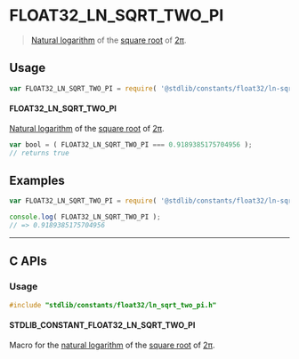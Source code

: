 <!--

@license Apache-2.0

Copyright (c) 2025 The Stdlib Authors.

Licensed under the Apache License, Version 2.0 (the "License");
you may not use this file except in compliance with the License.
You may obtain a copy of the License at

   http://www.apache.org/licenses/LICENSE-2.0

Unless required by applicable law or agreed to in writing, software
distributed under the License is distributed on an "AS IS" BASIS,
WITHOUT WARRANTIES OR CONDITIONS OF ANY KIND, either express or implied.
See the License for the specific language governing permissions and
limitations under the License.

-->

# FLOAT32_LN_SQRT_TWO_PI

> [Natural logarithm][@stdlib/math/base/special/lnf] of the [square root][@stdlib/math/base/special/sqrtf] of [2π][@stdlib/constants/float32/pi].

<section class="usage">

## Usage

```javascript
var FLOAT32_LN_SQRT_TWO_PI = require( '@stdlib/constants/float32/ln-sqrt-two-pi' );
```

#### FLOAT32_LN_SQRT_TWO_PI

[Natural logarithm][@stdlib/math/base/special/lnf] of the [square root][@stdlib/math/base/special/sqrtf] of [2π][@stdlib/constants/float32/pi].

```javascript
var bool = ( FLOAT32_LN_SQRT_TWO_PI === 0.9189385175704956 );
// returns true
```

</section>

<!-- /.usage -->

<section class="examples">

## Examples

<!-- TODO: better example -->

<!-- eslint no-undef: "error" -->

```javascript
var FLOAT32_LN_SQRT_TWO_PI = require( '@stdlib/constants/float32/ln-sqrt-two-pi' );

console.log( FLOAT32_LN_SQRT_TWO_PI );
// => 0.9189385175704956
```

</section>

<!-- /.examples -->

<!-- C interface documentation. -->

* * *

<section class="c">

## C APIs

<!-- Section to include introductory text. Make sure to keep an empty line after the intro `section` element and another before the `/section` close. -->

<section class="intro">

</section>

<!-- /.intro -->

<!-- C usage documentation. -->

<section class="usage">

### Usage

```c
#include "stdlib/constants/float32/ln_sqrt_two_pi.h"
```

#### STDLIB_CONSTANT_FLOAT32_LN_SQRT_TWO_PI

Macro for the [natural logarithm][@stdlib/math/base/special/lnf] of the [square root][@stdlib/math/base/special/sqrtf] of [2π][@stdlib/constants/float32/pi].

</section>

<!-- /.usage -->

<!-- C API usage notes. Make sure to keep an empty line after the `section` element and another before the `/section` close. -->

<section class="notes">

</section>

<!-- /.notes -->

<!-- C API usage examples. -->

<section class="examples">

</section>

<!-- /.examples -->

</section>

<!-- /.c -->

<!-- Section for related `stdlib` packages. Do not manually edit this section, as it is automatically populated. -->

<section class="related">

</section>

<!-- /.related -->

<!-- Section for all links. Make sure to keep an empty line after the `section` element and another before the `/section` close. -->

<section class="links">

[@stdlib/math/base/special/lnf]: https://github.com/stdlib-js/math-base-special-lnf

[@stdlib/math/base/special/sqrtf]: https://github.com/stdlib-js/math-base-special-sqrtf

[@stdlib/constants/float32/pi]: https://github.com/stdlib-js/constants/tree/main/float32/pi

</section>

<!-- /.links -->
